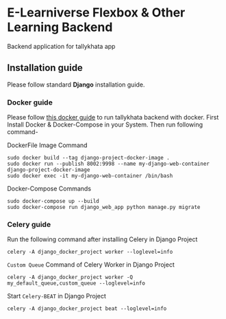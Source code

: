 # E-Learniverse Flexbox & Other Learning Backend
Backend application for tallykhata app

## Installation guide
Please follow standard **Django** installation guide.

### Docker guide
Please follow [this docker guide](docker/docker-guide.md) to run tallykhata backend with docker. 
First Install Docker & Docker-Compose in your System. Then run following command-

DockerFile Image Command
```shell script
sudo docker build --tag django-project-docker-image .
sudo docker run --publish 8002:9998 --name my-django-web-container django-project-docker-image
sudo docker exec -it my-django-web-container /bin/bash
```

Docker-Compose Commands
```shell script
sudo docker-compose up --build
sudo docker-compose run django_web_app python manage.py migrate
```

### Celery guide
Run the following command after installing Celery in Django Project
```shell script
celery -A django_docker_project worker --loglevel=info
```

`Custom Queue` Command of Celery Worker in Django Project
```shell script
celery -A django_docker_project worker -Q my_default_queue,custom_queue --loglevel=info
```

Start `Celery-BEAT` in Django Project
```shell script
celery -A django_docker_project beat --loglevel=info
```

